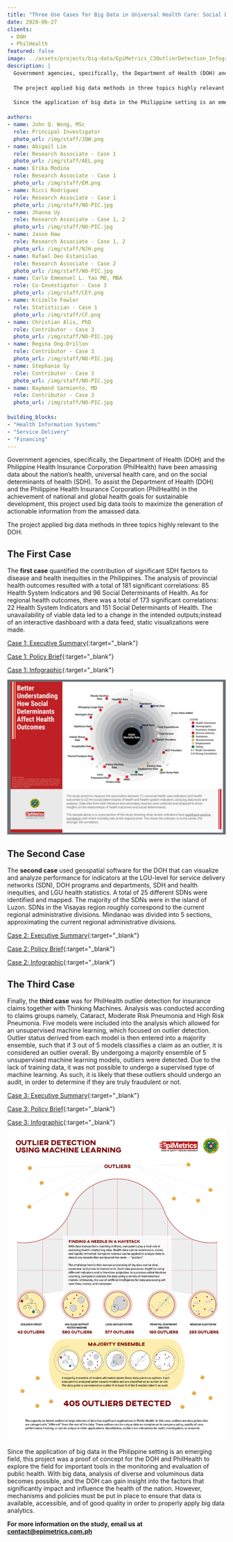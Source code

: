 ```yaml
---
title: "Three Use Cases for Big Data in Universal Health Care: Social Determinants of Health, Service Delivery Networks, and Fraud Detection"
date: 2020-06-27
clients:
 - DOH
 - PhilHealth
featured: false
image: ../assets/projects/big-data/EpiMetrics_C3OutlierDetection_Infographic_022018.png
description: |
  Government agencies, specifically, the Department of Health (DOH) and the Philippine Health Insurance Corporation (PhilHealth) have been amassing data about the nation’s health, universal health  care, and on the social determinants of health (SDH). To assist the Department of Health (DOH) and the Philippine Health Insurance Corporation (PhilHealth) in the achievement of national and global health goals for sustainable development, this project used big data tools to maximize the generation of actionable information from the amassed data.
  
  The project applied big data methods in three topics highly relevant to the DOH. The first case quantified the contribution of significant SDH factors to disease and health inequities in the Philippines. The second case used geospatial software for the DOH that can visualize and analyze performance for indicators at the LGU-level for service delivery networks (SDN), DOH programs and departments, SDH and health inequities, and LGU health statistics. Lastly, the third case was for PhilHealth outlier detection for insurance claims together with Thinking Machines.
  
  Since the application of big data in the Philippine setting is an emerging field, this project was a proof of concept for the DOH and PhilHealth to explore the field for important tools in the monitoring and evaluation of public health. With big data, analysis of diverse and voluminous data becomes possible, and the DOH can gain insight into the factors that significantly impact and influence the health of the nation. However, mechanisms and policies must be put in place to ensure that data is available, accessible, and of good quality in order to properly apply big data analytics.

authors: 
- name: John Q. Wong, MSc
  role: Principal Investigator
  photo_url: /img/staff/JQW.png
- name: Abigail Lim
  role: Research Associate - Case 1
  photo_url: /img/staff/AEL.png
- name: Erika Modina
  role: Research Associate - Case 1
  photo_url: /img/staff/EM.png
- name: Ricci Rodriguez
  role: Research Associate - Case 1
  photo_url: /img/staff/NO-PIC.jpg
- name: Jhanna Uy
  role: Research Associate - Case 1, 2
  photo_url: /img/staff/NO-PIC.jpg
- name: Jason Haw
  role: Research Associate - Case 1, 2
  photo_url: /img/staff/NJH.png
- name: Rafael Deo Estanislao
  role: Research Associate - Case 2
  photo_url: /img/staff/NO-PIC.jpg
- name: Carlo Emmanuel L. Yao MD, MBA
  role: Co-Investigator - Case 3
  photo_url: /img/staff/CEY.png
- name: Krizelle Fowler
  role: Statistician - Case 1
  photo_url: /img/staff/CF.png
- name: Christian Alis, PhD
  role: Contributor - Case 3
  photo_url: /img/staff/NO-PIC.jpg
- name: Regina Ong-Drillon
  role: Contributor - Case 3
  photo_url: /img/staff/NO-PIC.jpg
- name: Stephanie Sy
  role: Contributor - Case 3
  photo_url: /img/staff/NO-PIC.jpg
- name: Raymond Sarmiento, MD
  role: Contributor - Case 3
  photo_url: /img/staff/NO-PIC.jpg

building_blocks:
- "Health Information Systems"
- "Service Delivery"
- "Financing"
---
```


Government agencies, specifically, the Department of Health (DOH) and the Philippine Health Insurance Corporation (PhilHealth) have been amassing data about the nation’s health, universal health  care, and on the social determinants of health (SDH). To assist the Department of Health (DOH) and the Philippine Health Insurance Corporation (PhilHealth) in the achievement of national and global health goals for sustainable development, this project used big data tools to maximize the generation of actionable information from the amassed data.

The project applied big data methods in three topics highly relevant to the DOH. 

## The First Case

The **first case** quantified the contribution of significant SDH factors to disease and health inequities in the Philippines. The analysis of provincial health outcomes resulted with a total of 181 significant correlations: 85 Health System Indicators and 96 Social Determinants of Health. As for regional health outcomes, there was a total of 173 significant correlations: 22 Health System Indicators and 151 Social Determinants of Health. The unavailability of viable data led to a change in the intended outputs;instead of an interactive dashboard with a data feed, static visualizations were made.

[Case 1: Executive Summary](../assets/projects/big-data/EpiMetrics_C1SocialDeterminants_ExecSumm.pdf){:target="_blank"}

[Case 1: Policy Brief](../assets/projects/big-data/EpiMetrics_C1SocialDeterminants_PolicyBrief_022018.pdf){:target="_blank"}

[Case 1: Infographic](../assets/projects/big-data/EpiMetrics_C1SocialDeterminants_Infographic_062018-1.png){:target="_blank"}

![](../assets/projects/big-data/EpiMetrics_C1SocialDeterminants_Infographic_062018-1.png)

## The Second Case

The **second case** used geospatial software for the DOH that can visualize and analyze performance for indicators at the LGU-level for service delivery networks (SDN), DOH programs and departments, SDH and health inequities, and LGU health statistics. A total of 25 different SDNs were identified and mapped. The majority of the SDNs were in the island of Luzon. SDNs in the Visayas region roughly correspond to the current regional administrative divisions. Mindanao was divided into 5 sections, approximating the current regional administrative divisions.

[Case 2: Executive Summary](../assets/projects/big-data/EpiMetrics_C2SDN_ExecSumm.pdf){:target="_blank"}

[Case 2: Policy Brief](../assets/projects/big-data/EpiMetrics_C2ServiceDeliveryNetworks_PolicyBrief_022018.pdf){:target="_blank"}

[Case 2: Infographic](../assets/projects/big-data/EpiMetrics_C2SDNDevelopment_Infographic_062018.pdf){:target="_blank"}

<!-- ![](../assets/projects/big-data/EpiMetrics_C2SDNDevelopment_Infographic_062018.pdf) -->

## The Third Case

Finally, the **third case** was for PhilHealth outlier detection for insurance claims together with Thinking Machines. Analysis was conducted according to claims groups namely, Cataract, Moderate Risk Pneumonia and High Risk Pneumonia. Five models were included into the analysis which allowed for an unsupervised machine learning, which focused on outlier detection. Outlier status derived from each model is then entered into a majority ensemble, such that if 3 out of 5 models classifies a claim as an outlier, it is considered an outlier overall. By undergoing a majority ensemble of 5 unsupervised machine learning models, outliers were detected. Due to the lack of training data, it was not possible to undergo a supervised type of machine learning. As such, it is likely that these outliers should undergo an audit, in order to determine if they are truly fraudulent or not.

[Case 3: Executive Summary](../assets/projects/big-data/EpiMetrics_C3OutlierDetection_ExecSumm.pdf){:target="_blank"}

[Case 3: Policy Brief](../assets/projects/big-data/EpiMetrics_C3OutlierDetection_PolicyBrief_022018.pdf){:target="_blank"}

[Case 3: Infographic](../assets/projects/big-data/EpiMetrics_C3OutlierDetection_Infographic_022018.png){:target="_blank"}

![](../assets/projects/big-data/EpiMetrics_C3OutlierDetection_Infographic_022018.png)

Since the application of big data in the Philippine setting is an emerging field, this project was a proof of concept for the DOH and PhilHealth to explore the field for important tools in the monitoring and evaluation of public health. With big data, analysis of diverse and voluminous data becomes possible, and the DOH can gain insight into the factors that significantly impact and influence the health of the nation. However, mechanisms and policies must be put in place to ensure that data is available, accessible, and of good quality in order to properly apply big data analytics.

**For more information on the study, email us at [contact@epimetrics.com.ph](mailto:contact@epimetrics.com.ph)**
